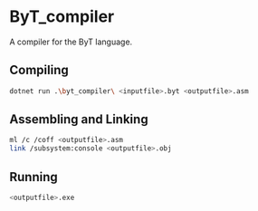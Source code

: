 # ByT_compiler
A compiler for the ByT language.

## Compiling
```sh 
dotnet run .\byt_compiler\ <inputfile>.byt <outputfile>.asm
```

## Assembling and Linking
```sh
ml /c /coff <outputfile>.asm
link /subsystem:console <outputfile>.obj
```

## Running
```sh
<outputfile>.exe
```